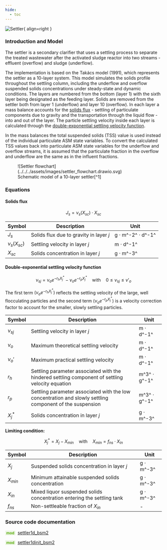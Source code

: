 ```yaml
---
hide:
  - toc
---
```


![Settler](../../../assets/icons/bsm2python/settler.svg){ align=right }

### Introduction and Model

The settler is a secondary clarifier that uses a settling process to separate the treated wastewater after the activated sludge reactor into two streams - effluent (overflow) and sludge (underflow).

The implementation is based on the Takács model (1991), which represents the settler as a 10-layer system. This model simulates the solids profile throughout the settling column, including the underflow and overflow suspended solids concentrations under steady-state and dynamic conditions. The layers are numbered from the bottom (layer 1) with the sixth layer being designated as the feeding layer. Solids are removed from the settler both from layer 1 (underflow) and layer 10 (overflow). In each layer a mass balance accounts for the [solids flux](#solids-flux) - settling of particulate components due to gravity and the transportation through the liquid flow - into and out of the layer. The particle settling velocity inside each layer is calculated through the [double-exponential settling velocity function](#double-exponential-settling-velocity-function).

In the mass balances the total suspended solids (TSS) value is used instead of the individual particulate ASM state variables. To convert the calculated TSS values back into particulate ASM state variables for the underflow and overflow streams, it is assumed that the particulate fraction in the overflow and underflow are the same as in the influent fractions.

<figure markdown="span">
  ![Settler flowchart](../../../assets/images/settler_flowchart.drawio.svg)
  <figcaption markdown="1">Schematic model of a 10-layer settler[^1]</figcaption>
</figure>


### Equations

#### Solids flux

$$
J_s = \nu_s(X_{sc}) \cdot X_{sc}
$$

| Symbol | Description | Unit |
| ------ | ----------- | ---- |
| $J_s$  | Solids flux due to gravity in layer $j$ | g $\cdot$ m^-2^ $\cdot$ d^-1^ |
| $\nu_s(X_{sc})$ | Settling velocity in layer $j$ | m $\cdot$ d^-1^ |
| $X_{sc}$ | Solids concentration in layer $j$ | g $\cdot$ m^-3^ |


#### Double-exponential settling velocity function

$$
\nu_{sj} = \nu_o e^{-r_h X_j^*} - \nu_o e^{-r_p X_j^*} \quad \text{with} \quad 0 \le \nu_{sj} \le \nu'_o
$$

The first term $(\nu_o e^{-r_h X_j^*})$ reflects the settling velocity of the large, well flocculating particles and 
the second term $(\nu_o e^{-r_p X_j^*})$ is a velocity correction factor to account for the smaller, slowly settling particles.

| Symbol | Description | Unit |
| ------ | ----------- | ---- |
| $\nu_{sj}$ | Settling velocity in layer $j$ | m $\cdot$ d^-1^ |
| $\nu_o$ | Maximum theoretical settling velocity | m $\cdot$ d^-1^ |
| $\nu_o'$ | Maximum practical settling velocity | m $\cdot$ d^-1^ |
| $r_h$ | Settling parameter associated with the hindered settling component of settling velocity equation | m^3^ $\cdot$ g^-1^ |
| $r_p$ | Settling parameter associated with the low concentration and slowly settling component of the suspension | m^3^ $\cdot$ g^-1^ |
| $X_j^*$ | Solids concentration in layer $j$ | g $\cdot$ m^-3^ |

**Limiting condition:**

$$
X_j^* = X_j - X_{min} \quad \text{with} \quad X_{min} = f_{ns} \cdot X_{in}
$$

| Symbol | Description | Unit |
| ------ | ----------- | ---- |
| $X_j$ | Suspended solids concentration in layer $j$ | g $\cdot$ m^-3^ |
| $X_{min}$ | Minimum attainable suspended solids concentration | g $\cdot$ m^-3^ |
| $X_{in}$ | Mixed liquor suspended solids concentration entering the settling tank | g $\cdot$ m^-3^ |
| $f_{ns}$ | Non-settleable fraction of $X_{in}$ | - |


### Source code documentation

<span style=
  "color: #5cad0f;
  font-weight: bold;
  font-size: .85em;
  background-color: #5cad0f1a;
  padding: 0 .3em;
  border-radius: .1rem;
  margin-right: 0.2rem;">
mod</span> [settler1d_bsm2](/reference/bsm2_python/bsm2/settler1d_bsm2)

<span style=
  "color: #5cad0f;
  font-weight: bold;
  font-size: .85em;
  background-color: #5cad0f1a;
  padding: 0 .3em;
  border-radius: .1rem;
  margin-right: 0.2rem;">
mod</span> [settler1dinit_bsm2](/reference/bsm2_python/bsm2/init/settler1dinit_bsm2)


[^1]: [Benchmarking of Control Strategies for Wastewater Treatment Plants](https://iwaponline.com/ebooks/book-pdf/650794/wio9781780401171.pdf), chap. 4.2.4.2 Secondary clarifier
[^2]: [Benchmark Simulation Model no. 2 (BSM2)](http://iwa-mia.org/wp-content/uploads/2022/09/TR3_BSM_TG_Tech_Report_no_3_BSM2_General_Description.pdf), chap. 2.3.3 Secondary clarifier
[^3]: [A dynamic model of the clarification-thickening process, Takács et al. (1991)](https://www.sciencedirect.com/science/article/pii/004313549190066Y)
